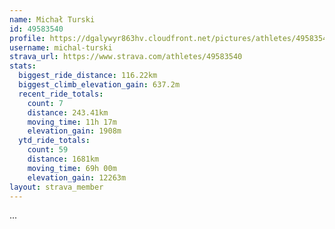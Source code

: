 ```yaml
---
name: Michał Turski
id: 49583540
profile: https://dgalywyr863hv.cloudfront.net/pictures/athletes/49583540/14729338/1/large.jpg
username: michal-turski
strava_url: https://www.strava.com/athletes/49583540
stats:
  biggest_ride_distance: 116.22km
  biggest_climb_elevation_gain: 637.2m
  recent_ride_totals:
    count: 7
    distance: 243.41km
    moving_time: 11h 17m
    elevation_gain: 1908m
  ytd_ride_totals:
    count: 59
    distance: 1681km
    moving_time: 69h 00m
    elevation_gain: 12263m
layout: strava_member
--- 
```

...
